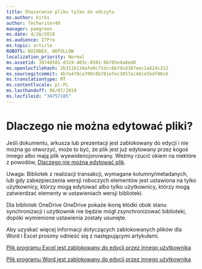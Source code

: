 ```yaml
---
title: Otwieranie pliku tylko do odczytu
ms.author: kirks
author: Techwriter40
manager: pamgreen
ms.date: 4/26/2018
ms.audience: ITPro
ms.topic: article
ROBOTS: NOINDEX, NOFOLLOW
localization_priority: Normal
ms.assetid: 39748581-d319-403c-8501-9b785e4a0ed8
ms.openlocfilehash: 2b311b134afe0c71dcc6bfdcd387eec1a624c312
ms.sourcegitcommit: 4b7e478ce700c0b781efec3857ac4dce5bdf00c6
ms.translationtype: MT
ms.contentlocale: pl-PL
ms.lasthandoff: 06/07/2019
ms.locfileid: "34757105"
---
```

# <a name="why-you-might-not-be-able-to-edit-files"></a>Dlaczego nie można edytować pliki?

Jeśli dokumentu, arkusza lub prezentacji jest zablokowany do edycji i nie można go otworzyć, może to być, że plik jest już edytowany przez kogoś innego albo mają plik wyewidencjonowany. Weźmy rzucić okiem na niektóre z powodów, [Dlaczego nie można edytować plik](https://support.office.com/article/why-can-t-i-edit-this-file-97315f48-aa5e-49d3-a4ae-a14b73daf87b).

Uwaga: Bibliotek z realizacji transakcji, wymagane kolumny/metadanych, lub gdy zabezpieczenia wersji roboczych elementów jest ustawiona na tylko użytkownicy, którzy mogą edytować albo tylko użytkownicy, którzy mogą zatwierdzać elementy w ustawieniach wersji biblioteki.

Dla bibliotek OneDrive OneDrive pokaże ikonę kłódki obok stanu synchronizacji i użytkownik nie będzie mógł zsynchronizować biblioteki, dopóki wymienione ustawienia zostały usunięte.

Aby uzyskać więcej informacji dotyczących zablokowanych plików dla Word i Excel prosimy odnieść się z następującymi artykułami.

[Plik programu Excel jest zablokowany do edycji przez innego użytkownika](https://support.office.com/article/Excel-file-is-locked-for-editing-by-another-user-6fa93887-2c2c-45f0-abcc-31b04aed68b3)

[Plik programu Word jest zablokowany do edycji przez innego użytkownika](https://support.microsoft.com/help/313472/the-document-is-locked-for-editing-by-another-user-error-message-when)

